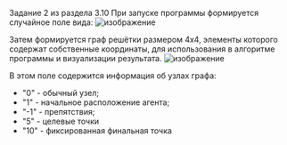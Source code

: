 Задание 2 из раздела 3.10
При запуске программы формируется случайное поле вида:
![изображение](https://user-images.githubusercontent.com/61916463/198888701-f49eb288-a3fa-40b5-a91a-3ebcf11c26cd.png)

Затем формируется граф решётки размером 4х4, элементы которого содержат собственные координаты, для использования в алгоритме программы и визуализации результата.
![изображение](https://user-images.githubusercontent.com/61916463/198889693-3703789e-fee8-4bbe-a68c-0532bc9feb9b.png)


В этом поле содержится информация об узлах графа:
- "0" - обычный узел;
- "1" - начальное расположение агента;
- "-1" - препятствия;
- "5" - целевые точки
- "10" - фиксированная финальная точка

